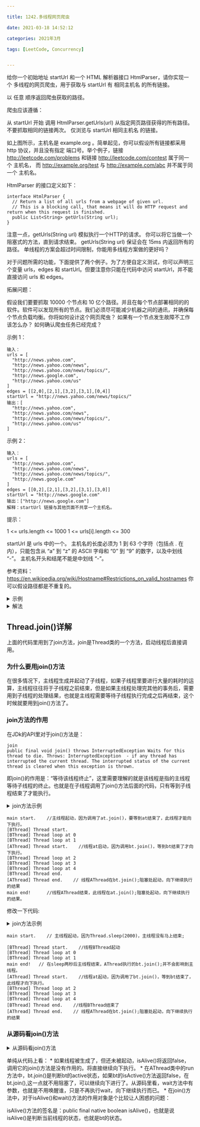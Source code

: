 ```yaml
---

title: 1242.多线程网页爬虫

date: 2021-03-18 14:52:12

categories: 2021年3月

tags: [LeetCode, Concurrency]


---
```


给你一个初始地址 startUrl 和一个 HTML 解析器接口 HtmlParser，请你实现一个 多线程的网页爬虫，用于获取与 startUrl 有 相同主机名 的所有链接。 

以 任意 顺序返回爬虫获取的路径。

爬虫应该遵循：

从 startUrl 开始
调用 HtmlParser.getUrls(url) 从指定网页路径获得的所有路径。
不要抓取相同的链接两次。
仅浏览与 startUrl 相同主机名 的链接。
 
<!-- more -->

如上图所示，主机名是 example.org 。简单起见，你可以假设所有链接都采用 http 协议，并且没有指定 端口号。举个例子，链接 http://leetcode.com/problems 和链接 http://leetcode.com/contest 属于同一个 主机名， 而 http://example.org/test 与 http://example.com/abc 并不属于同一个 主机名。

HtmlParser 的接口定义如下：
    
    interface HtmlParser {
      // Return a list of all urls from a webpage of given url.
      // This is a blocking call, that means it will do HTTP request and return when this request is finished.
      public List<String> getUrls(String url);
    }

注意一点，getUrls(String url) 模拟执行一个HTTP的请求。 你可以将它当做一个阻塞式的方法，直到请求结束。 getUrls(String url) 保证会在 15ms 内返回所有的路径。 单线程的方案会超过时间限制，你能用多线程方案做的更好吗？

对于问题所需的功能，下面提供了两个例子。为了方便自定义测试，你可以声明三个变量 urls，edges 和 startUrl。但要注意你只能在代码中访问 startUrl，并不能直接访问 urls 和 edges。

 

拓展问题：

假设我们要要抓取 10000 个节点和 10 亿个路径。并且在每个节点部署相同的的软件。软件可以发现所有的节点。我们必须尽可能减少机器之间的通讯，并确保每个节点负载均衡。你将如何设计这个网页爬虫？
如果有一个节点发生故障不工作该怎么办？
如何确认爬虫任务已经完成？

示例 1：

    输入：
    urls = [
      "http://news.yahoo.com",
      "http://news.yahoo.com/news",
      "http://news.yahoo.com/news/topics/",
      "http://news.google.com",
      "http://news.yahoo.com/us"
    ]
    edges = [[2,0],[2,1],[3,2],[3,1],[0,4]]
    startUrl = "http://news.yahoo.com/news/topics/"
    输出：[
      "http://news.yahoo.com",
      "http://news.yahoo.com/news",
      "http://news.yahoo.com/news/topics/",
      "http://news.yahoo.com/us"
    ]

示例 2：

    输入：
    urls = [
      "http://news.yahoo.com",
      "http://news.yahoo.com/news",
      "http://news.yahoo.com/news/topics/",
      "http://news.google.com"
    ]
    edges = [[0,2],[2,1],[3,2],[3,1],[3,0]]
    startUrl = "http://news.google.com"
    输出：["http://news.google.com"]
    解释：startUrl 链接与其他页面不共享一个主机名。

提示：

1 <= urls.length <= 1000
1 <= urls[i].length <= 300


startUrl 是 urls 中的一个。
主机名的长度必须为 1 到 63 个字符（包括点 . 在内），只能包含从 “a” 到 “z” 的 ASCII 字母和 “0” 到 “9” 的数字，以及中划线 “-”。
主机名开头和结尾不能是中划线 “-”。

参考资料：https://en.wikipedia.org/wiki/Hostname#Restrictions_on_valid_hostnames
你可以假设路径都是不重复的。

<details>
<summary>示例</summary>

```
/**
 * // This is the HtmlParser's API interface.
 * // You should not implement it, or speculate about its implementation
 * interface HtmlParser {
 *     public List<String> getUrls(String url) {}
 * }
 */
class Solution {
    public List<String> crawl(String startUrl, HtmlParser htmlParser) {
        
    }
}

```
</details>


<details>
<summary>解法</summary>

```

class Solution {
    private final Set<String> set = Collections.newSetFromMap(new ConcurrentHashMap<String, Boolean>());
    private final List<String> result = Collections.synchronizedList(new ArrayList<String>());
    private String HOSTNAME = null;

    public boolean judgeHostname(String url) {
        int idx = url.indexOf('/', 7);
        String hostName = (idx != -1) ? url.substring(0, idx) : url;
        return hostName.equals(HOSTNAME);
    }

    private void initHostName(String url) {
        int idx = url.indexOf('/', 7);
        HOSTNAME = (idx != -1) ? url.substring(0, idx) : url;
    }

    public void getUrl(String startUrl, HtmlParser htmlParser) {
        result.add(startUrl);
        List<String> res = htmlParser.getUrls(startUrl);
        List<Thread> threads = new ArrayList<>();
        for (String url : res) {
            if (judgeHostname(url) && !set.contains(url)) {
                set.add(url);
                threads.add(new Thread(() -> {
                    getUrl(url, htmlParser);
                }));
            }
        }
        for (Thread thread : threads) {
            thread.start();
        }
        try {
            for (Thread thread : threads) {
                thread.join();
            }
        } catch (InterruptedException e) {
            e.printStackTrace();
        }
    }

    public List<String> crawl(String startUrl, HtmlParser htmlParser) {
        initHostName(startUrl);
        set.add(startUrl);
        getUrl(startUrl, htmlParser);
        return result;
    }
}


```
</details>


## Thread.join()详解
上面的代码里用到了join方法，join是Thread类的一个方法，启动线程后直接调用。

### 为什么要用join()方法

在很多情况下，主线程生成并起动了子线程，如果子线程里要进行大量的耗时的运算，主线程往往将于子线程之前结束，但是如果主线程处理完其他的事务后，需要用到子线程的处理结果，也就是主线程需要等待子线程执行完成之后再结束，这个时候就要用到join()方法了。

### join方法的作用
在JDk的API里对于join()方法是：

    join
    public final void join() throws InterruptedException Waits for this thread to die. Throws: InterruptedException  - if any thread has interrupted the current thread. The interrupted status of the current thread is cleared when this exception is thrown.

即join()的作用是：“等待该线程终止”，这里需要理解的就是该线程是指的主线程等待子线程的终止。也就是在子线程调用了join()方法后面的代码，只有等到子线程结束了才能执行。

<details>
    <summary>join方法示例</summary>
    
```
class BThread extends Thread {
    public BThread() {
        super("[BThread] Thread");
    };
    public void run() {
        String threadName = Thread.currentThread().getName();
        System.out.println(threadName + " start.");
        try {
            for (int i = 0; i < 5; i++) {
                System.out.println(threadName + " loop at " + i);
                Thread.sleep(1000);
            }
            System.out.println(threadName + " end.");
        } catch (Exception e) {
            System.out.println("Exception from " + threadName + ".run");
        }
    }
}
class AThread extends Thread {
    BThread bt;
    public AThread(BThread bt) {
        super("[AThread] Thread");
        this.bt = bt;
    }
    public void run() {
        String threadName = Thread.currentThread().getName();
        System.out.println(threadName + " start.");
        try {
            bt.join();
            System.out.println(threadName + " end.");
        } catch (Exception e) {
            System.out.println("Exception from " + threadName + ".run");
        }
    }
}
public class TestDemo {
    public static void main(String[] args) {
        String threadName = Thread.currentThread().getName();
        System.out.println(threadName + " start.");
        BThread bt = new BThread();
        AThread at = new AThread(bt);
        try {
            bt.start();
            Thread.sleep(2000);
            at.start();
            at.join();
        } catch (Exception e) {
            System.out.println("Exception from main");
        }
        System.out.println(threadName + " end!");
    }
}
```
</details>

```
main start.    //主线程起动，因为调用了at.join()，要等到at结束了，此线程才能向下执行。 
[BThread] Thread start. 
[BThread] Thread loop at 0 
[BThread] Thread loop at 1 
[AThread] Thread start.    //线程at启动，因为调用bt.join()，等到bt结束了才向下执行。 
[BThread] Thread loop at 2 
[BThread] Thread loop at 3 
[BThread] Thread loop at 4 
[BThread] Thread end. 
[AThread] Thread end.    // 线程AThread在bt.join();阻塞处起动，向下继续执行的结果 
main end!      //线程AThread结束，此线程在at.join();阻塞处起动，向下继续执行的结果。
```

修改一下代码:

<details>
    <summary>join方法示例</summary>
    
```
public class TestDemo {
    public static void main(String[] args) {
        String threadName = Thread.currentThread().getName();
        System.out.println(threadName + " start.");
        BThread bt = new BThread();
        AThread at = new AThread(bt);
        try {
            bt.start();
            Thread.sleep(2000);
            at.start();
            //at.join(); //在此处注释掉对join()的调用
        } catch (Exception e) {
            System.out.println("Exception from main");
        }
        System.out.println(threadName + " end!");
    }
}

```
</details>

```
main start.    // 主线程起动，因为Thread.sleep(2000)，主线程没有马上结束;

[BThread] Thread start.    //线程BThread起动
[BThread] Thread loop at 0
[BThread] Thread loop at 1
main end!   // 在sleep两秒后主线程结束，AThread执行的bt.join();并不会影响到主线程。
[AThread] Thread start.    //线程at起动，因为调用了bt.join()，等到bt结束了，此线程才向下执行。
[BThread] Thread loop at 2
[BThread] Thread loop at 3
[BThread] Thread loop at 4
[BThread] Thread end.    //线程BThread结束了
[AThread] Thread end.    // 线程AThread在bt.join();阻塞处起动，向下继续执行的结果
```


### 从源码看join()方法

<details>
    <summary>从源码看join()方法</summary>
    
```
/**
     * Waits at most {@code millis} milliseconds for this thread to
     * die. A timeout of {@code 0} means to wait forever.
     *
     * <p> This implementation uses a loop of {@code this.wait} calls
     * conditioned on {@code this.isAlive}. As a thread terminates the
     * {@code this.notifyAll} method is invoked. It is recommended that
     * applications not use {@code wait}, {@code notify}, or
     * {@code notifyAll} on {@code Thread} instances.
     *
     * @param  millis
     *         the time to wait in milliseconds
     *
     * @throws  IllegalArgumentException
     *          if the value of {@code millis} is negative
     *
     * @throws  InterruptedException
     *          if any thread has interrupted the current thread. The
     *          <i>interrupted status</i> of the current thread is
     *          cleared when this exception is thrown.
     */
    public final synchronized void join(long millis)
    throws InterruptedException {
        long base = System.currentTimeMillis();
        long now = 0;

        if (millis < 0) {
            throw new IllegalArgumentException("timeout value is negative");
        }

        if (millis == 0) {
            while (isAlive()) {
                wait(0);
            }
        } else {
            while (isAlive()) {
                long delay = millis - now;
                if (delay <= 0) {
                    break;
                }
                wait(delay);
                now = System.currentTimeMillis() - base;
            }
        }
    }
```
</details>

单纯从代码上看： * 如果线程被生成了，但还未被起动，isAlive()将返回false，调用它的join()方法是没有作用的。将直接继续向下执行。 * 在AThread类中的run方法中，bt.join()是判断bt的active状态，如果bt的isActive()方法返回false，在bt.join(),这一点就不用阻塞了，可以继续向下进行了。从源码里看，wait方法中有参数，也就是不用唤醒谁，只是不再执行wait，向下继续执行而已。 * 在join()方法中，对于isAlive()和wait()方法的作用对象是个比较让人困惑的问题：

isAlive()方法的签名是：public final native boolean isAlive()，也就是说isAlive()是判断当前线程的状态，也就是bt的状态。



[^1]: http://gdut_yy.gitee.io/doc4-leetcode/1201-1300/leetcode_1242_web-crawler-multithreaded.html

[^2]: https://blog.csdn.net/sinat_29384657/article/details/52228578